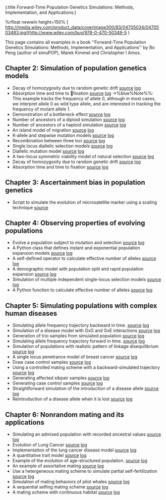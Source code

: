 (:title Forward-Time Population Genetics Simulations: Methods, Implementation, and Applications:)

%rfloat newwin height=150% [ http://media.wiley.com/product_data/coverImage300/83/04705034/0470503483.jpg](http://www.wiley.com/buy/978-0-470-50348-5 )

This page contains all examples in a book ''Forward-Time Population Genetics Simulations: Methods, Implementation, and Applications'' by Bo Peng (author of simuPOP), Marek Kimmel and Christopher I Amos.

## Chapter 2: Simulation of population genetics models
* Decay of homozygosity due to random genetic drift [source](https://github.com/BoPeng/simuPOP-examples/blob/master/wiley_book/ch3_WF_Ht.py) [log](https://github.com/BoPeng/simuPOP-examples/blob/master/wiley_book/ch3_WF_Ht.log)
* Absorption time and time to fixation [source](https://github.com/BoPeng/simuPOP-examples/blob/master/wiley_book/ch3_WF_persistence.py) [log](https://github.com/BoPeng/simuPOP-examples/blob/master/wiley_book/ch3_WF_persistence.log)
->%blue%Note%%: This example tracks the frequency of allele 0, although in most cases, we interpret allele 0 as wild type allele, and are interested in tracking the frequency of mutant allele 1.
* Demonstration of a bottleneck effect [source](https://github.com/BoPeng/simuPOP-examples/blob/master/wiley_book/ch3_bottleneck.py) [log](https://github.com/BoPeng/simuPOP-examples/blob/master/wiley_book/ch3_bottleneck.log)
* Number of ancestors of a diploid simulation [source](https://github.com/BoPeng/simuPOP-examples/blob/master/wiley_book/ch3_diploidGenealogy.py) [log](https://github.com/BoPeng/simuPOP-examples/blob/master/wiley_book/ch3_diploidGenealogy.log)
* Number of ancestors of a haploid simulation [source](https://github.com/BoPeng/simuPOP-examples/blob/master/wiley_book/ch3_haploidGenealogy.py) [log](https://github.com/BoPeng/simuPOP-examples/blob/master/wiley_book/ch3_haploidGenealogy.log)
* An island model of migration [source](https://github.com/BoPeng/simuPOP-examples/blob/master/wiley_book/ch3_islands.py) [log](https://github.com/BoPeng/simuPOP-examples/blob/master/wiley_book/ch3_islands.log)
* K-allele and stepwise mutation models [source](https://github.com/BoPeng/simuPOP-examples/blob/master/wiley_book/ch3_multiAllelicMutator.py) [log](https://github.com/BoPeng/simuPOP-examples/blob/master/wiley_book/ch3_multiAllelicMutator.log)
* Recombination between three loci [source](https://github.com/BoPeng/simuPOP-examples/blob/master/wiley_book/ch3_recombination.py) [log](https://github.com/BoPeng/simuPOP-examples/blob/master/wiley_book/ch3_recombination.log)
* Single locus diallelic selection models [source](https://github.com/BoPeng/simuPOP-examples/blob/master/wiley_book/ch3_selection.py) [log](https://github.com/BoPeng/simuPOP-examples/blob/master/wiley_book/ch3_selection.log)
* Diallelic mutation model [source](https://github.com/BoPeng/simuPOP-examples/blob/master/wiley_book/ch3_snpMutator.py) [log](https://github.com/BoPeng/simuPOP-examples/blob/master/wiley_book/ch3_snpMutator.log)
* A two-locus symmetric viability model of natural selection [source](https://github.com/BoPeng/simuPOP-examples/blob/master/wiley_book/ch3_viabilityModel.py) [log](https://github.com/BoPeng/simuPOP-examples/blob/master/wiley_book/ch3_viabilityModel.log)
* Decay of homozygosity due to random genetic drift [source](https://github.com/BoPeng/simuPOP-examples/blob/master/wiley_book/ch3_WF_Ht.py) [log](https://github.com/BoPeng/simuPOP-examples/blob/master/wiley_book/ch3_WF_Ht.log)
* Absorption time and time to fixation [source](https://github.com/BoPeng/simuPOP-examples/blob/master/wiley_book/ch3_WF_persistence.py) [log](https://github.com/BoPeng/simuPOP-examples/blob/master/wiley_book/ch3_WF_persistence.log)

## Chapter 3: Ascertainment bias in population genetics
* Script to simulate the evolution of microsatellite marker using a scaling technique [source](https://github.com/BoPeng/simuPOP-examples/blob/master/wiley_book/ch4_scaling.py) 

## Chapter 4: Observing properties of evolving populations
* Evolve a population subject to mutation and selection [source](https://github.com/BoPeng/simuPOP-examples/blob/master/wiley_book/ch5_reichEvolve.py) [log](https://github.com/BoPeng/simuPOP-examples/blob/master/wiley_book/ch5_reichEvolve.log)
* A Python class that defines instant and exponential population expansion models [source](https://github.com/BoPeng/simuPOP-examples/blob/master/wiley_book/reichDemo.py) [log](https://github.com/BoPeng/simuPOP-examples/blob/master/wiley_book/reichDemo.log)
* A self-defined operator to calculate effective number of alleles [source](https://github.com/BoPeng/simuPOP-examples/blob/master/wiley_book/reichStat.py) [log](https://github.com/BoPeng/simuPOP-examples/blob/master/wiley_book/reichStat.log)
* A demographic model with population split and rapid population expansion [source](https://github.com/BoPeng/simuPOP-examples/blob/master/wiley_book/ch3_demography.py) [log](https://github.com/BoPeng/simuPOP-examples/blob/master/wiley_book/ch3_demography.log)
* Simulation of multiple independent single-locus selection models [source](https://github.com/BoPeng/simuPOP-examples/blob/master/wiley_book/ch5_mlSelector.py) [log](https://github.com/BoPeng/simuPOP-examples/blob/master/wiley_book/ch5_mlSelector.log)
* A Python function to calculate effective number of alleles [source](https://github.com/BoPeng/simuPOP-examples/blob/master/wiley_book/ch5_reichStatFunc.py) [log](https://github.com/BoPeng/simuPOP-examples/blob/master/wiley_book/ch5_reichStatFunc.log)

## Chapter 5: Simulating populations with complex human diseases
* Simulating allele frequency trajectory backward in time. [source](https://github.com/BoPeng/simuPOP-examples/blob/master/wiley_book/ch6_backwardTrajectory.py) [log](https://github.com/BoPeng/simuPOP-examples/blob/master/wiley_book/ch6_backwardTrajectory.log)
* Simulation of a disease model with GxG and GxE interactions [source](https://github.com/BoPeng/simuPOP-examples/blob/master/wiley_book/ch6_example2.py) [log](https://github.com/BoPeng/simuPOP-examples/blob/master/wiley_book/ch6_example2.log)
* Generation of trio samples from simulated population [source](https://github.com/BoPeng/simuPOP-examples/blob/master/wiley_book/ch6_example3.py) [log](https://github.com/BoPeng/simuPOP-examples/blob/master/wiley_book/ch6_example3.log)
* Simulating allele frequency trajectory forward in time. [source](https://github.com/BoPeng/simuPOP-examples/blob/master/wiley_book/ch6_forwardTrajectory.py) [log](https://github.com/BoPeng/simuPOP-examples/blob/master/wiley_book/ch6_forwardTrajectory.log)
* Simulation of populations with realistic pattern of linkage disequilibrium [source](https://github.com/BoPeng/simuPOP-examples/blob/master/wiley_book/ch6_simuGWAS.py) [log](https://github.com/BoPeng/simuPOP-examples/blob/master/wiley_book/ch6_simuGWAS.log)
* A single locus penetrance model of breast cancer [source](https://github.com/BoPeng/simuPOP-examples/blob/master/wiley_book/ch3_pyPenetrance.py) [log](https://github.com/BoPeng/simuPOP-examples/blob/master/wiley_book/ch3_pyPenetrance.log)
* Draw case control samples [source](https://github.com/BoPeng/simuPOP-examples/blob/master/wiley_book/ch6_caseCtrl.py) [log](https://github.com/BoPeng/simuPOP-examples/blob/master/wiley_book/ch6_caseCtrl.log)
* Using a controlled mating scheme with a backward-simulated trajectory [source](https://github.com/BoPeng/simuPOP-examples/blob/master/wiley_book/ch6_controlledMating.py) [log](https://github.com/BoPeng/simuPOP-examples/blob/master/wiley_book/ch6_controlledMating.log)
* Generating affected sibpair samples [source](https://github.com/BoPeng/simuPOP-examples/blob/master/wiley_book/ch6_genAffectedSibpairs.py) [log](https://github.com/BoPeng/simuPOP-examples/blob/master/wiley_book/ch6_genAffectedSibpairs.log)
* Generating case control samples [source](https://github.com/BoPeng/simuPOP-examples/blob/master/wiley_book/ch6_genCaseCtrl.py) [log](https://github.com/BoPeng/simuPOP-examples/blob/master/wiley_book/ch6_genCaseCtrl.log)
* Straightforward simulation of the introduction of a disease allele [source](https://github.com/BoPeng/simuPOP-examples/blob/master/wiley_book/ch6_introduction.py) [log](https://github.com/BoPeng/simuPOP-examples/blob/master/wiley_book/ch6_introduction.log)
* Reintroduction of a disease allele when it is lost [source](https://github.com/BoPeng/simuPOP-examples/blob/master/wiley_book/ch6_reintroduction.py) [log](https://github.com/BoPeng/simuPOP-examples/blob/master/wiley_book/ch6_reintroduction.log)

## Chapter 6: Nonrandom mating and its applications
* Simulating an admixed population with recorded ancestral values [source](https://github.com/BoPeng/simuPOP-examples/blob/master/wiley_book/ch7_admixture.py) [log](https://github.com/BoPeng/simuPOP-examples/blob/master/wiley_book/ch7_admixture.log)
* Evolution of Lung Cancer [source](https://github.com/BoPeng/simuPOP-examples/blob/master/wiley_book/ch7_LC_evolve.py) [log](https://github.com/BoPeng/simuPOP-examples/blob/master/wiley_book/ch7_LC_evolve.log)
* Implementation of the lung cancer disease model [source](https://github.com/BoPeng/simuPOP-examples/blob/master/wiley_book/ch7_LC_model.py) [log](https://github.com/BoPeng/simuPOP-examples/blob/master/wiley_book/ch7_LC_model.log)
* A quantitative trait model [source](https://github.com/BoPeng/simuPOP-examples/blob/master/wiley_book/ch3_qtrait.py) [log](https://github.com/BoPeng/simuPOP-examples/blob/master/wiley_book/ch3_qtrait.log)
* Example of the evolution of age-structured population. [source](https://github.com/BoPeng/simuPOP-examples/blob/master/wiley_book/ch7_ageStructured.py) [log](https://github.com/BoPeng/simuPOP-examples/blob/master/wiley_book/ch7_ageStructured.log)
* An example of assortative mating [source](https://github.com/BoPeng/simuPOP-examples/blob/master/wiley_book/ch7_assortativeMating.py) [log](https://github.com/BoPeng/simuPOP-examples/blob/master/wiley_book/ch7_assortativeMating.log)
* Use a hetergeneous mating scheme to simulate partial self-fertilization [source](https://github.com/BoPeng/simuPOP-examples/blob/master/wiley_book/ch7_heteroMating.py) [log](https://github.com/BoPeng/simuPOP-examples/blob/master/wiley_book/ch7_heteroMating.log)
* Simulation of mating behaviors of pilot whales [source](https://github.com/BoPeng/simuPOP-examples/blob/master/wiley_book/ch7_PyParentsChooser.py) [log](https://github.com/BoPeng/simuPOP-examples/blob/master/wiley_book/ch7_PyParentsChooser.log)
* A sequential selfing mating scheme [source](https://github.com/BoPeng/simuPOP-examples/blob/master/wiley_book/ch7_sequentialSelfing.py) [log](https://github.com/BoPeng/simuPOP-examples/blob/master/wiley_book/ch7_sequentialSelfing.log)
* A mating scheme with continuous habitat [source](https://github.com/BoPeng/simuPOP-examples/blob/master/wiley_book/ch7_vicinityMating.py) [log](https://github.com/BoPeng/simuPOP-examples/blob/master/wiley_book/ch7_vicinityMating.log)
